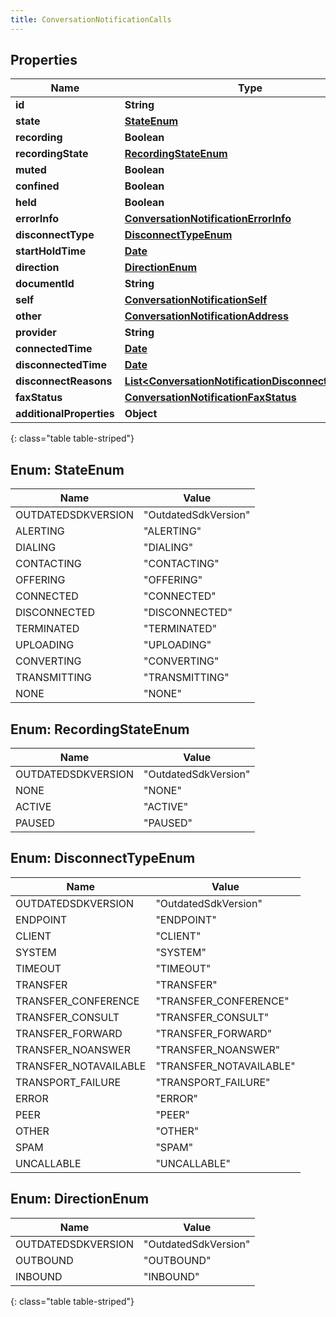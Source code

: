 ```yaml
---
title: ConversationNotificationCalls
---
```


## Properties

| Name | Type | Description | Notes |
| ------------ | ------------- | ------------- | ------------- |
| **id** | **String** |  |  [optional] |
| **state** | [**StateEnum**](#StateEnum) |  |  [optional] |
| **recording** | **Boolean** |  |  [optional] |
| **recordingState** | [**RecordingStateEnum**](#RecordingStateEnum) |  |  [optional] |
| **muted** | **Boolean** |  |  [optional] |
| **confined** | **Boolean** |  |  [optional] |
| **held** | **Boolean** |  |  [optional] |
| **errorInfo** | [**ConversationNotificationErrorInfo**](ConversationNotificationErrorInfo.html) |  |  [optional] |
| **disconnectType** | [**DisconnectTypeEnum**](#DisconnectTypeEnum) |  |  [optional] |
| **startHoldTime** | [**Date**](Date.html) |  |  [optional] |
| **direction** | [**DirectionEnum**](#DirectionEnum) |  |  [optional] |
| **documentId** | **String** |  |  [optional] |
| **self** | [**ConversationNotificationSelf**](ConversationNotificationSelf.html) |  |  [optional] |
| **other** | [**ConversationNotificationAddress**](ConversationNotificationAddress.html) |  |  [optional] |
| **provider** | **String** |  |  [optional] |
| **connectedTime** | [**Date**](Date.html) |  |  [optional] |
| **disconnectedTime** | [**Date**](Date.html) |  |  [optional] |
| **disconnectReasons** | [**List&lt;ConversationNotificationDisconnectReasons&gt;**](ConversationNotificationDisconnectReasons.html) |  |  [optional] |
| **faxStatus** | [**ConversationNotificationFaxStatus**](ConversationNotificationFaxStatus.html) |  |  [optional] |
| **additionalProperties** | **Object** |  |  [optional] |
{: class="table table-striped"}


<a name="StateEnum"></a>

## Enum: StateEnum

| Name | Value |
| ---- | ----- |
| OUTDATEDSDKVERSION | &quot;OutdatedSdkVersion&quot; |
| ALERTING | &quot;ALERTING&quot; |
| DIALING | &quot;DIALING&quot; |
| CONTACTING | &quot;CONTACTING&quot; |
| OFFERING | &quot;OFFERING&quot; |
| CONNECTED | &quot;CONNECTED&quot; |
| DISCONNECTED | &quot;DISCONNECTED&quot; |
| TERMINATED | &quot;TERMINATED&quot; |
| UPLOADING | &quot;UPLOADING&quot; |
| CONVERTING | &quot;CONVERTING&quot; |
| TRANSMITTING | &quot;TRANSMITTING&quot; |
| NONE | &quot;NONE&quot; |


<a name="RecordingStateEnum"></a>

## Enum: RecordingStateEnum

| Name | Value |
| ---- | ----- |
| OUTDATEDSDKVERSION | &quot;OutdatedSdkVersion&quot; |
| NONE | &quot;NONE&quot; |
| ACTIVE | &quot;ACTIVE&quot; |
| PAUSED | &quot;PAUSED&quot; |


<a name="DisconnectTypeEnum"></a>

## Enum: DisconnectTypeEnum

| Name | Value |
| ---- | ----- |
| OUTDATEDSDKVERSION | &quot;OutdatedSdkVersion&quot; |
| ENDPOINT | &quot;ENDPOINT&quot; |
| CLIENT | &quot;CLIENT&quot; |
| SYSTEM | &quot;SYSTEM&quot; |
| TIMEOUT | &quot;TIMEOUT&quot; |
| TRANSFER | &quot;TRANSFER&quot; |
| TRANSFER_CONFERENCE | &quot;TRANSFER_CONFERENCE&quot; |
| TRANSFER_CONSULT | &quot;TRANSFER_CONSULT&quot; |
| TRANSFER_FORWARD | &quot;TRANSFER_FORWARD&quot; |
| TRANSFER_NOANSWER | &quot;TRANSFER_NOANSWER&quot; |
| TRANSFER_NOTAVAILABLE | &quot;TRANSFER_NOTAVAILABLE&quot; |
| TRANSPORT_FAILURE | &quot;TRANSPORT_FAILURE&quot; |
| ERROR | &quot;ERROR&quot; |
| PEER | &quot;PEER&quot; |
| OTHER | &quot;OTHER&quot; |
| SPAM | &quot;SPAM&quot; |
| UNCALLABLE | &quot;UNCALLABLE&quot; |


<a name="DirectionEnum"></a>

## Enum: DirectionEnum

| Name | Value |
| ---- | ----- |
| OUTDATEDSDKVERSION | &quot;OutdatedSdkVersion&quot; |
| OUTBOUND | &quot;OUTBOUND&quot; |
| INBOUND | &quot;INBOUND&quot; |
{: class="table table-striped"}


